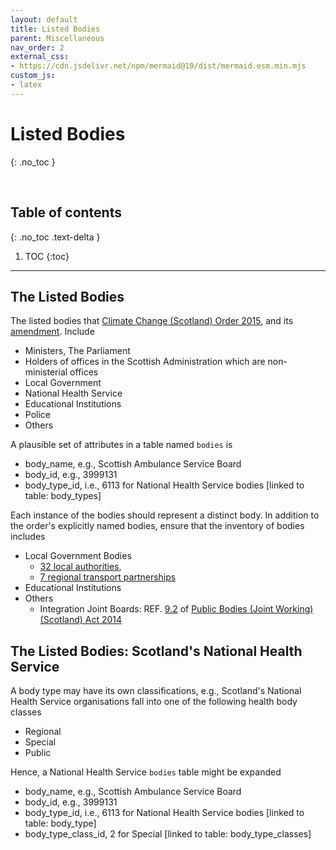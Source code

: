 ```yaml
---
layout: default
title: Listed Bodies
parent: Miscellaneous
nav_order: 2
external_css:
- https://cdn.jsdelivr.net/npm/mermaid@10/dist/mermaid.esm.min.mjs
custom_js:
- latex
---
```


# Listed Bodies
{: .no_toc }

<br>

## Table of contents
{: .no_toc .text-delta }

1. TOC
{:toc}

---


## The Listed Bodies

The listed bodies that <a href="https://www.legislation.gov.uk/ssi/2015/347/contents/made" target="_blank">Climate Change (Scotland) Order 2015</a>, and its <a href="https://www.legislation.gov.uk/ssi/2020/281/contents/made" target="_blank">amendment</a>.  Include

* Ministers, The Parliament
* Holders of offices in the Scottish Administration which are non-ministerial offices
* Local Government
* National Health Service
* Educational Institutions
* Police
* Others

A plausible set of attributes in a table named `bodies` is

* body_name, e.g., Scottish Ambulance Service Board
* body_id, e.g., 3999131
* body_type_id, i.e., 6113 for National Health Service bodies [linked to table: body_types]

Each instance of the bodies should represent a distinct body.  In addition to the order's explicitly named bodies, ensure that the inventory of bodies includes

* Local Government Bodies
    * [32 local authorities](https://www.mygov.scot/organisations#scottish-local-authority),
    * [7 regional transport partnerships](https://www.transport.gov.scot/our-approach/strategy/regional-transport-partnerships/)
* Educational Institutions
* Others
    * Integration Joint Boards: REF. [9.2](https://www.legislation.gov.uk/asp/2014/9/section/9) of  [Public Bodies (Joint Working) (Scotland) Act 2014](https://www.legislation.gov.uk/asp/2014/9/contents)



## The Listed Bodies: Scotland's National Health Service

A body type may have its own classifications, e.g., Scotland's National Health Service organisations fall into one of the following health body classes

* Regional
* Special
* Public

Hence, a National Health Service `bodies` table might be expanded

* body_name, e.g., Scottish Ambulance Service Board
* body_id, e.g., 3999131
* body_type_id, i.e., 6113 for National Health Service bodies [linked to table: body_type]
* body_type_class_id, 2 for Special [linked to table: body_type_classes]

<br>
<br>

<br>
<br>
